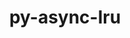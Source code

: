 ---
title: "py-async-lru"
layout: cache
categories: [package, develop]
meta: {"compilers": ["none"], "num_specs": 97, "num_specs_by_stack": {"data-vis-sdk": 48, "e4s": 3, "e4s-neoverse-v2": 46, "root": 97}, "oss": ["ubuntu20.04", "ubuntu22.04"], "platforms": ["linux"], "stacks": ["data-vis-sdk", "e4s", "e4s-neoverse-v2", "root"], "targets": ["neoverse_v2", "x86_64_v3"], "versions": ["1.0.3", "2.0.5"]}
spec_details: [{"compiler": "none", "hash": "2tpu6ujx2pmuuyscbgrqemzceptff3ul", "os": "ubuntu20.04", "platform": "linux", "size": "-", "stacks": ["data-vis-sdk", "root"], "target": "x86_64_v3", "variants": ["build_system=python_pip"], "versions": ["1.0.3"]}, {"compiler": "none", "hash": "33s3pxaktyzpt5tadscxyhwtfcvmh3jt", "os": "ubuntu22.04", "platform": "linux", "size": "-", "stacks": ["e4s", "root"], "target": "x86_64_v3", "variants": ["build_system=python_pip"], "versions": ["2.0.5"]}, {"compiler": "none", "hash": "35idlajbeixe2kskw7atubvmu7bhjwvc", "os": "ubuntu22.04", "platform": "linux", "size": "-", "stacks": ["e4s-neoverse-v2", "root"], "target": "neoverse_v2", "variants": ["build_system=python_pip"], "versions": ["1.0.3"]}, {"compiler": "none", "hash": "3bhpwndowtmog7obnzfmsf2mlmjhlwyi", "os": "ubuntu20.04", "platform": "linux", "size": "-", "stacks": ["data-vis-sdk", "root"], "target": "x86_64_v3", "variants": ["build_system=python_pip"], "versions": ["2.0.5"]}, {"compiler": "none", "hash": "3jdddmo7z6eeqaduhhgwygklmi4zrzcs", "os": "ubuntu22.04", "platform": "linux", "size": "-", "stacks": ["e4s-neoverse-v2", "root"], "target": "neoverse_v2", "variants": ["build_system=python_pip"], "versions": ["1.0.3"]}, {"compiler": "none", "hash": "3l7nlcdancswvk6zekfjbuin6a6aeq2n", "os": "ubuntu20.04", "platform": "linux", "size": "-", "stacks": ["data-vis-sdk", "root"], "target": "x86_64_v3", "variants": ["build_system=python_pip"], "versions": ["1.0.3"]}, {"compiler": "none", "hash": "4su32mgghseeq3jkx3ie767hoj4jmwdd", "os": "ubuntu22.04", "platform": "linux", "size": "-", "stacks": ["e4s-neoverse-v2", "root"], "target": "neoverse_v2", "variants": ["build_system=python_pip"], "versions": ["2.0.5"]}, {"compiler": "none", "hash": "4wiwas3gc7qv5sq4s33bbl2dbocz6e4f", "os": "ubuntu20.04", "platform": "linux", "size": "-", "stacks": ["data-vis-sdk", "root"], "target": "x86_64_v3", "variants": ["build_system=python_pip"], "versions": ["2.0.5"]}, {"compiler": "none", "hash": "5myi25tekayqcuxguzfxxjvrmnxnb5vo", "os": "ubuntu20.04", "platform": "linux", "size": "-", "stacks": ["data-vis-sdk", "root"], "target": "x86_64_v3", "variants": ["build_system=python_pip"], "versions": ["1.0.3"]}, {"compiler": "none", "hash": "5n3ppknpgbatx3nrgeuqs5vztdc7wdl3", "os": "ubuntu20.04", "platform": "linux", "size": "-", "stacks": ["data-vis-sdk", "root"], "target": "x86_64_v3", "variants": ["build_system=python_pip"], "versions": ["1.0.3"]}, {"compiler": "none", "hash": "5nzemynz5ceplexehx73aiv64cwncx2t", "os": "ubuntu20.04", "platform": "linux", "size": "-", "stacks": ["data-vis-sdk", "root"], "target": "x86_64_v3", "variants": ["build_system=python_pip"], "versions": ["2.0.5"]}, {"compiler": "none", "hash": "5pmjmad4n22qywszqqnzhewezxueocdr", "os": "ubuntu20.04", "platform": "linux", "size": "-", "stacks": ["data-vis-sdk", "root"], "target": "x86_64_v3", "variants": ["build_system=python_pip"], "versions": ["1.0.3"]}, {"compiler": "none", "hash": "64bvzjtzirbiu2ycpzkhzcze2xpf4guf", "os": "ubuntu22.04", "platform": "linux", "size": "-", "stacks": ["e4s-neoverse-v2", "root"], "target": "neoverse_v2", "variants": ["build_system=python_pip"], "versions": ["2.0.5"]}, {"compiler": "none", "hash": "73ergwhgg6km6nyjwzck6sw32c7nn5fh", "os": "ubuntu20.04", "platform": "linux", "size": "-", "stacks": ["data-vis-sdk", "root"], "target": "x86_64_v3", "variants": ["build_system=python_pip"], "versions": ["1.0.3"]}, {"compiler": "none", "hash": "7wdr4gtgfoah66sq2f3d7xoncvm3kezm", "os": "ubuntu22.04", "platform": "linux", "size": "-", "stacks": ["e4s-neoverse-v2", "root"], "target": "neoverse_v2", "variants": ["build_system=python_pip"], "versions": ["1.0.3"]}, {"compiler": "none", "hash": "7zun4touapcwi4uzph2iol5yx2ppa5e2", "os": "ubuntu20.04", "platform": "linux", "size": "-", "stacks": ["data-vis-sdk", "root"], "target": "x86_64_v3", "variants": ["build_system=python_pip"], "versions": ["2.0.5"]}, {"compiler": "none", "hash": "alewehc77bjfu6fzcstdxdyndi7nkgrb", "os": "ubuntu20.04", "platform": "linux", "size": "-", "stacks": ["data-vis-sdk", "root"], "target": "x86_64_v3", "variants": ["build_system=python_pip"], "versions": ["1.0.3"]}, {"compiler": "none", "hash": "aqyf5zt2qs5n5jys6za4ottrsdd2qip5", "os": "ubuntu20.04", "platform": "linux", "size": "-", "stacks": ["data-vis-sdk", "root"], "target": "x86_64_v3", "variants": ["build_system=python_pip"], "versions": ["2.0.5"]}, {"compiler": "none", "hash": "bfyllnagvzvko7rym6pt6pktecbuice3", "os": "ubuntu20.04", "platform": "linux", "size": "-", "stacks": ["data-vis-sdk", "root"], "target": "x86_64_v3", "variants": ["build_system=python_pip"], "versions": ["2.0.5"]}, {"compiler": "none", "hash": "ceytndvpilmb5e265cj4wvqvynwy2sop", "os": "ubuntu20.04", "platform": "linux", "size": "-", "stacks": ["data-vis-sdk", "root"], "target": "x86_64_v3", "variants": ["build_system=python_pip"], "versions": ["1.0.3"]}, {"compiler": "none", "hash": "cfu3a66c43aa4kisxpwaisb5sqyym6yc", "os": "ubuntu20.04", "platform": "linux", "size": "-", "stacks": ["data-vis-sdk", "root"], "target": "x86_64_v3", "variants": ["build_system=python_pip"], "versions": ["1.0.3"]}, {"compiler": "none", "hash": "drxgoobpnubjy6ezfr7un54n76j3j3hx", "os": "ubuntu20.04", "platform": "linux", "size": "-", "stacks": ["data-vis-sdk", "root"], "target": "x86_64_v3", "variants": ["build_system=python_pip"], "versions": ["2.0.5"]}, {"compiler": "none", "hash": "dtrq2jt3pp7l44s5uerc46lkww4z46ab", "os": "ubuntu22.04", "platform": "linux", "size": "-", "stacks": ["e4s-neoverse-v2", "root"], "target": "neoverse_v2", "variants": ["build_system=python_pip"], "versions": ["2.0.5"]}, {"compiler": "none", "hash": "eenmdbmrxokeycgazbnmtzn26bkywb7f", "os": "ubuntu20.04", "platform": "linux", "size": "-", "stacks": ["data-vis-sdk", "root"], "target": "x86_64_v3", "variants": ["build_system=python_pip"], "versions": ["2.0.5"]}, {"compiler": "none", "hash": "esnxldbyvvtpu5iwnh7qnrcjgs6c6sgv", "os": "ubuntu22.04", "platform": "linux", "size": "-", "stacks": ["e4s", "root"], "target": "x86_64_v3", "variants": ["build_system=python_pip"], "versions": ["2.0.5"]}, {"compiler": "none", "hash": "ew47riamshl7nqgjy4jpfeis262ifzsg", "os": "ubuntu22.04", "platform": "linux", "size": "-", "stacks": ["e4s-neoverse-v2", "root"], "target": "neoverse_v2", "variants": ["build_system=python_pip"], "versions": ["2.0.5"]}, {"compiler": "none", "hash": "fbjweehhet6bgnkvhjfkwok7s6oujn6f", "os": "ubuntu22.04", "platform": "linux", "size": "-", "stacks": ["e4s-neoverse-v2", "root"], "target": "neoverse_v2", "variants": ["build_system=python_pip"], "versions": ["1.0.3"]}, {"compiler": "none", "hash": "gl2o6z4ewgwguk3putbqqgrz7bahzsmw", "os": "ubuntu22.04", "platform": "linux", "size": "-", "stacks": ["e4s-neoverse-v2", "root"], "target": "neoverse_v2", "variants": ["build_system=python_pip"], "versions": ["1.0.3"]}, {"compiler": "none", "hash": "glkt2rjz6nsaia7b7t2744kovppfmlzr", "os": "ubuntu22.04", "platform": "linux", "size": "-", "stacks": ["e4s-neoverse-v2", "root"], "target": "neoverse_v2", "variants": ["build_system=python_pip"], "versions": ["2.0.5"]}, {"compiler": "none", "hash": "golk6vvzxt3adwm3vfz6dpvfw7wlzk5u", "os": "ubuntu22.04", "platform": "linux", "size": "-", "stacks": ["e4s-neoverse-v2", "root"], "target": "neoverse_v2", "variants": ["build_system=python_pip"], "versions": ["1.0.3"]}, {"compiler": "none", "hash": "hd5msnwrukv5boojcnbwzb5zqbvtn6pg", "os": "ubuntu22.04", "platform": "linux", "size": "-", "stacks": ["e4s-neoverse-v2", "root"], "target": "neoverse_v2", "variants": ["build_system=python_pip"], "versions": ["2.0.5"]}, {"compiler": "none", "hash": "hmugxm4tdujsoi45wae4j4aya4dyjwyx", "os": "ubuntu22.04", "platform": "linux", "size": "-", "stacks": ["e4s-neoverse-v2", "root"], "target": "neoverse_v2", "variants": ["build_system=python_pip"], "versions": ["2.0.5"]}, {"compiler": "none", "hash": "hsggqquu5vpcsetschha4cpzzfpxbrul", "os": "ubuntu22.04", "platform": "linux", "size": "-", "stacks": ["e4s-neoverse-v2", "root"], "target": "neoverse_v2", "variants": ["build_system=python_pip"], "versions": ["1.0.3"]}, {"compiler": "none", "hash": "hwuzr7ymmm3wmvm5qq3srz3dah36jouy", "os": "ubuntu20.04", "platform": "linux", "size": "-", "stacks": ["data-vis-sdk", "root"], "target": "x86_64_v3", "variants": ["build_system=python_pip"], "versions": ["1.0.3"]}, {"compiler": "none", "hash": "i5as43y2blp2hfkx7r2imy6qw3ucayrz", "os": "ubuntu22.04", "platform": "linux", "size": "-", "stacks": ["e4s-neoverse-v2", "root"], "target": "neoverse_v2", "variants": ["build_system=python_pip"], "versions": ["2.0.5"]}, {"compiler": "none", "hash": "ik2msrb57recvcrm5brx5247w6mpjilp", "os": "ubuntu22.04", "platform": "linux", "size": "-", "stacks": ["e4s-neoverse-v2", "root"], "target": "neoverse_v2", "variants": ["build_system=python_pip"], "versions": ["1.0.3"]}, {"compiler": "none", "hash": "ik36wmnld6zsdulqil7zvhp333nylxw4", "os": "ubuntu22.04", "platform": "linux", "size": "-", "stacks": ["e4s-neoverse-v2", "root"], "target": "neoverse_v2", "variants": ["build_system=python_pip"], "versions": ["1.0.3"]}, {"compiler": "none", "hash": "iwylw6plkizzddkoxeitfkfodocmyx5p", "os": "ubuntu20.04", "platform": "linux", "size": "-", "stacks": ["data-vis-sdk", "root"], "target": "x86_64_v3", "variants": ["build_system=python_pip"], "versions": ["2.0.5"]}, {"compiler": "none", "hash": "j5zqnz2lhvmdsbi3pc3uf7c6cylpeoej", "os": "ubuntu20.04", "platform": "linux", "size": "-", "stacks": ["data-vis-sdk", "root"], "target": "x86_64_v3", "variants": ["build_system=python_pip"], "versions": ["2.0.5"]}, {"compiler": "none", "hash": "j6xbtzqblsk3iz6ul3ugzvdut6ef7m65", "os": "ubuntu20.04", "platform": "linux", "size": "-", "stacks": ["data-vis-sdk", "root"], "target": "x86_64_v3", "variants": ["build_system=python_pip"], "versions": ["2.0.5"]}, {"compiler": "none", "hash": "jhkcukfwizvybvpcoyfr552uazybvfwz", "os": "ubuntu22.04", "platform": "linux", "size": "-", "stacks": ["e4s-neoverse-v2", "root"], "target": "neoverse_v2", "variants": ["build_system=python_pip"], "versions": ["1.0.3"]}, {"compiler": "none", "hash": "jirxgfp42dogmdzla2kb76zalvoa36nx", "os": "ubuntu22.04", "platform": "linux", "size": "-", "stacks": ["e4s-neoverse-v2", "root"], "target": "neoverse_v2", "variants": ["build_system=python_pip"], "versions": ["2.0.5"]}, {"compiler": "none", "hash": "jscaziurbkezgq6v5t6dz6zjhejgb6ha", "os": "ubuntu22.04", "platform": "linux", "size": "-", "stacks": ["e4s-neoverse-v2", "root"], "target": "neoverse_v2", "variants": ["build_system=python_pip"], "versions": ["1.0.3"]}, {"compiler": "none", "hash": "k4pbumcc4d5rumz3fr7xnvcnnmg5xu4l", "os": "ubuntu20.04", "platform": "linux", "size": "-", "stacks": ["data-vis-sdk", "root"], "target": "x86_64_v3", "variants": ["build_system=python_pip"], "versions": ["1.0.3"]}, {"compiler": "none", "hash": "kauyybjtywx5s6xkopu6he7zxufokg3h", "os": "ubuntu20.04", "platform": "linux", "size": "-", "stacks": ["data-vis-sdk", "root"], "target": "x86_64_v3", "variants": ["build_system=python_pip"], "versions": ["1.0.3"]}, {"compiler": "none", "hash": "l4zsa55qt33yrqnhtwc3f3pqalkbsb6j", "os": "ubuntu20.04", "platform": "linux", "size": "-", "stacks": ["data-vis-sdk", "root"], "target": "x86_64_v3", "variants": ["build_system=python_pip"], "versions": ["1.0.3"]}, {"compiler": "none", "hash": "loemxjinxsgo4zz6o7spddpd2fsz7prz", "os": "ubuntu22.04", "platform": "linux", "size": "-", "stacks": ["e4s-neoverse-v2", "root"], "target": "neoverse_v2", "variants": ["build_system=python_pip"], "versions": ["2.0.5"]}, {"compiler": "none", "hash": "lqombkaeznikrerlbq2nshxhs2yezsr5", "os": "ubuntu22.04", "platform": "linux", "size": "-", "stacks": ["e4s-neoverse-v2", "root"], "target": "neoverse_v2", "variants": ["build_system=python_pip"], "versions": ["2.0.5"]}, {"compiler": "none", "hash": "ly4fmomybkbsusc2v3qrbt4jggii4lx6", "os": "ubuntu20.04", "platform": "linux", "size": "-", "stacks": ["data-vis-sdk", "root"], "target": "x86_64_v3", "variants": ["build_system=python_pip"], "versions": ["2.0.5"]}, {"compiler": "none", "hash": "m5h36uqwzi3dhrcivepxj3wv7hudhuqm", "os": "ubuntu20.04", "platform": "linux", "size": "-", "stacks": ["data-vis-sdk", "root"], "target": "x86_64_v3", "variants": ["build_system=python_pip"], "versions": ["2.0.5"]}, {"compiler": "none", "hash": "m6gj2n34fhocp5ckmvqd5oj3shixqjhp", "os": "ubuntu20.04", "platform": "linux", "size": "-", "stacks": ["data-vis-sdk", "root"], "target": "x86_64_v3", "variants": ["build_system=python_pip"], "versions": ["1.0.3"]}, {"compiler": "none", "hash": "mdps3rmsq4tne7t636nccwdlzq3enzxp", "os": "ubuntu20.04", "platform": "linux", "size": "-", "stacks": ["data-vis-sdk", "root"], "target": "x86_64_v3", "variants": ["build_system=python_pip"], "versions": ["1.0.3"]}, {"compiler": "none", "hash": "mxqa67qgw5grsc75exlb2k5svnxhlobz", "os": "ubuntu22.04", "platform": "linux", "size": "-", "stacks": ["e4s-neoverse-v2", "root"], "target": "neoverse_v2", "variants": ["build_system=python_pip"], "versions": ["2.0.5"]}, {"compiler": "none", "hash": "nf5azvhfrqpkxcccgn4dlbys7uhkr2z6", "os": "ubuntu20.04", "platform": "linux", "size": "-", "stacks": ["data-vis-sdk", "root"], "target": "x86_64_v3", "variants": ["build_system=python_pip"], "versions": ["1.0.3"]}, {"compiler": "none", "hash": "nm5pxm5rcykhed46sqhtckwvray3fc4n", "os": "ubuntu20.04", "platform": "linux", "size": "-", "stacks": ["data-vis-sdk", "root"], "target": "x86_64_v3", "variants": ["build_system=python_pip"], "versions": ["1.0.3"]}, {"compiler": "none", "hash": "nudroeeq2ssbqjmxbxazo7tq7boksmvs", "os": "ubuntu20.04", "platform": "linux", "size": "-", "stacks": ["data-vis-sdk", "root"], "target": "x86_64_v3", "variants": ["build_system=python_pip"], "versions": ["1.0.3"]}, {"compiler": "none", "hash": "o3n5abhm3o4w3pk44qocakfb2iifndyn", "os": "ubuntu20.04", "platform": "linux", "size": "-", "stacks": ["data-vis-sdk", "root"], "target": "x86_64_v3", "variants": ["build_system=python_pip"], "versions": ["1.0.3"]}, {"compiler": "none", "hash": "o4zf46aiexx6h3vjg6ffcd2f2hbmmmlo", "os": "ubuntu22.04", "platform": "linux", "size": "-", "stacks": ["e4s-neoverse-v2", "root"], "target": "neoverse_v2", "variants": ["build_system=python_pip"], "versions": ["2.0.5"]}, {"compiler": "none", "hash": "okgxrj62ckeb5xv7edgfyplclaonxmf7", "os": "ubuntu20.04", "platform": "linux", "size": "-", "stacks": ["data-vis-sdk", "root"], "target": "x86_64_v3", "variants": ["build_system=python_pip"], "versions": ["2.0.5"]}, {"compiler": "none", "hash": "oujtwux27zq4h5r7czqccegkqlmpeefy", "os": "ubuntu22.04", "platform": "linux", "size": "-", "stacks": ["e4s-neoverse-v2", "root"], "target": "neoverse_v2", "variants": ["build_system=python_pip"], "versions": ["2.0.5"]}, {"compiler": "none", "hash": "owkz3h546t574luighjqcn4ih5qmxcg6", "os": "ubuntu22.04", "platform": "linux", "size": "-", "stacks": ["e4s-neoverse-v2", "root"], "target": "neoverse_v2", "variants": ["build_system=python_pip"], "versions": ["1.0.3"]}, {"compiler": "none", "hash": "pgnse2ntxmyptofkzflndm4avswrwasc", "os": "ubuntu22.04", "platform": "linux", "size": "-", "stacks": ["e4s-neoverse-v2", "root"], "target": "neoverse_v2", "variants": ["build_system=python_pip"], "versions": ["1.0.3"]}, {"compiler": "none", "hash": "pva34gby4bfqm7eefyu4rf2xtc3rh4qv", "os": "ubuntu22.04", "platform": "linux", "size": "-", "stacks": ["e4s-neoverse-v2", "root"], "target": "neoverse_v2", "variants": ["build_system=python_pip"], "versions": ["2.0.5"]}, {"compiler": "none", "hash": "q3fig2mmfa5bietalz6cphx4lm3kbcow", "os": "ubuntu20.04", "platform": "linux", "size": "-", "stacks": ["data-vis-sdk", "root"], "target": "x86_64_v3", "variants": ["build_system=python_pip"], "versions": ["1.0.3"]}, {"compiler": "none", "hash": "q7hqaqajoxtck2af6324j7zzpo2oujvn", "os": "ubuntu22.04", "platform": "linux", "size": "-", "stacks": ["e4s-neoverse-v2", "root"], "target": "neoverse_v2", "variants": ["build_system=python_pip"], "versions": ["1.0.3"]}, {"compiler": "none", "hash": "qi35fepgze5fhljo3ypsz3bg3sa76f4l", "os": "ubuntu20.04", "platform": "linux", "size": "-", "stacks": ["data-vis-sdk", "root"], "target": "x86_64_v3", "variants": ["build_system=python_pip"], "versions": ["1.0.3"]}, {"compiler": "none", "hash": "qo23hjhkhz4pox2jjivorcni6y7ywj2r", "os": "ubuntu20.04", "platform": "linux", "size": "-", "stacks": ["data-vis-sdk", "root"], "target": "x86_64_v3", "variants": ["build_system=python_pip"], "versions": ["1.0.3"]}, {"compiler": "none", "hash": "qxnbzbre4bw77a4ryzgd2iko5buj7fud", "os": "ubuntu22.04", "platform": "linux", "size": "-", "stacks": ["e4s-neoverse-v2", "root"], "target": "neoverse_v2", "variants": ["build_system=python_pip"], "versions": ["2.0.5"]}, {"compiler": "none", "hash": "qzulap6uaaukt7azmlkt5zyowwbe4xfs", "os": "ubuntu22.04", "platform": "linux", "size": "-", "stacks": ["e4s-neoverse-v2", "root"], "target": "neoverse_v2", "variants": ["build_system=python_pip"], "versions": ["1.0.3"]}, {"compiler": "none", "hash": "r7s6rurltvoqsyiv257tmnqabkuqvmum", "os": "ubuntu22.04", "platform": "linux", "size": "-", "stacks": ["e4s-neoverse-v2", "root"], "target": "neoverse_v2", "variants": ["build_system=python_pip"], "versions": ["1.0.3"]}, {"compiler": "none", "hash": "rbmxygdshjqfvbrjjzcvbuplxtljanl6", "os": "ubuntu22.04", "platform": "linux", "size": "-", "stacks": ["e4s-neoverse-v2", "root"], "target": "neoverse_v2", "variants": ["build_system=python_pip"], "versions": ["2.0.5"]}, {"compiler": "none", "hash": "rqjh4utu2sv5b233d3hgaaj5zee3ynhs", "os": "ubuntu20.04", "platform": "linux", "size": "-", "stacks": ["data-vis-sdk", "root"], "target": "x86_64_v3", "variants": ["build_system=python_pip"], "versions": ["1.0.3"]}, {"compiler": "none", "hash": "runqlzzxdpokddz6mkmvz4jrvb6c2ks2", "os": "ubuntu20.04", "platform": "linux", "size": "-", "stacks": ["data-vis-sdk", "root"], "target": "x86_64_v3", "variants": ["build_system=python_pip"], "versions": ["2.0.5"]}, {"compiler": "none", "hash": "saxnj4pveirq4xq3efvltilsr3lqsrdf", "os": "ubuntu22.04", "platform": "linux", "size": "-", "stacks": ["e4s-neoverse-v2", "root"], "target": "neoverse_v2", "variants": ["build_system=python_pip"], "versions": ["2.0.5"]}, {"compiler": "none", "hash": "slwpautmw4d7zkoex77z4zxmr6thog6y", "os": "ubuntu22.04", "platform": "linux", "size": "-", "stacks": ["e4s-neoverse-v2", "root"], "target": "neoverse_v2", "variants": ["build_system=python_pip"], "versions": ["1.0.3"]}, {"compiler": "none", "hash": "sn3r5hxwfdkgrjwyjj5znsqathmimmos", "os": "ubuntu22.04", "platform": "linux", "size": "-", "stacks": ["e4s-neoverse-v2", "root"], "target": "neoverse_v2", "variants": ["build_system=python_pip"], "versions": ["2.0.5"]}, {"compiler": "none", "hash": "t2dkp53qpm5qo6q7zdrrk3jvfnvjziqo", "os": "ubuntu22.04", "platform": "linux", "size": "-", "stacks": ["e4s-neoverse-v2", "root"], "target": "neoverse_v2", "variants": ["build_system=python_pip"], "versions": ["1.0.3"]}, {"compiler": "none", "hash": "t56spiufgecqfbdgbojqqc6kx746krpa", "os": "ubuntu22.04", "platform": "linux", "size": "-", "stacks": ["e4s-neoverse-v2", "root"], "target": "neoverse_v2", "variants": ["build_system=python_pip"], "versions": ["1.0.3"]}, {"compiler": "none", "hash": "tcesgcvrxxmgkhtnd22pcm2amh3bpqbw", "os": "ubuntu20.04", "platform": "linux", "size": "-", "stacks": ["data-vis-sdk", "root"], "target": "x86_64_v3", "variants": ["build_system=python_pip"], "versions": ["1.0.3"]}, {"compiler": "none", "hash": "tmsembsslhkfumu64i66icmwlny7k2dn", "os": "ubuntu20.04", "platform": "linux", "size": "-", "stacks": ["data-vis-sdk", "root"], "target": "x86_64_v3", "variants": ["build_system=python_pip"], "versions": ["1.0.3"]}, {"compiler": "none", "hash": "tnkzkvr3uqmulx3bdicmpdc4e7j55env", "os": "ubuntu22.04", "platform": "linux", "size": "-", "stacks": ["e4s-neoverse-v2", "root"], "target": "neoverse_v2", "variants": ["build_system=python_pip"], "versions": ["1.0.3"]}, {"compiler": "none", "hash": "tyft2gr3b4gny4ok37xfrw5gc6bqvxsz", "os": "ubuntu22.04", "platform": "linux", "size": "-", "stacks": ["e4s-neoverse-v2", "root"], "target": "neoverse_v2", "variants": ["build_system=python_pip"], "versions": ["1.0.3"]}, {"compiler": "none", "hash": "uow5sw56x37oav43dsxwc7ff5v375cpe", "os": "ubuntu22.04", "platform": "linux", "size": "-", "stacks": ["e4s-neoverse-v2", "root"], "target": "neoverse_v2", "variants": ["build_system=python_pip"], "versions": ["1.0.3"]}, {"compiler": "none", "hash": "uqegim4hk7ftifvgd4dgc4fxygfk5nvn", "os": "ubuntu20.04", "platform": "linux", "size": "-", "stacks": ["data-vis-sdk", "root"], "target": "x86_64_v3", "variants": ["build_system=python_pip"], "versions": ["2.0.5"]}, {"compiler": "none", "hash": "v66yps6zfb4truopcwfjsokt5ijp6zqn", "os": "ubuntu22.04", "platform": "linux", "size": "-", "stacks": ["e4s-neoverse-v2", "root"], "target": "neoverse_v2", "variants": ["build_system=python_pip"], "versions": ["1.0.3"]}, {"compiler": "none", "hash": "vdgmkilullcoakducf23q6gz4kqk4u3n", "os": "ubuntu22.04", "platform": "linux", "size": "-", "stacks": ["e4s-neoverse-v2", "root"], "target": "neoverse_v2", "variants": ["build_system=python_pip"], "versions": ["1.0.3"]}, {"compiler": "none", "hash": "vggzy6waacl6ldndvt2svbkcytwfo3md", "os": "ubuntu22.04", "platform": "linux", "size": "-", "stacks": ["e4s", "root"], "target": "x86_64_v3", "variants": ["build_system=python_pip"], "versions": ["2.0.5"]}, {"compiler": "none", "hash": "vpl74xf4ui63bxifbhsngfqd6jlvokzr", "os": "ubuntu20.04", "platform": "linux", "size": "-", "stacks": ["data-vis-sdk", "root"], "target": "x86_64_v3", "variants": ["build_system=python_pip"], "versions": ["1.0.3"]}, {"compiler": "none", "hash": "vwmflo42fqucmwjtvttmmt2yo5ijpwvn", "os": "ubuntu20.04", "platform": "linux", "size": "-", "stacks": ["data-vis-sdk", "root"], "target": "x86_64_v3", "variants": ["build_system=python_pip"], "versions": ["1.0.3"]}, {"compiler": "none", "hash": "wff4k5f67bdpzakpusj6jjh44y5tcelg", "os": "ubuntu22.04", "platform": "linux", "size": "-", "stacks": ["e4s-neoverse-v2", "root"], "target": "neoverse_v2", "variants": ["build_system=python_pip"], "versions": ["1.0.3"]}, {"compiler": "none", "hash": "wrylgxfu2jfy4zt3yonx6d2tsyf6uypi", "os": "ubuntu22.04", "platform": "linux", "size": "-", "stacks": ["e4s-neoverse-v2", "root"], "target": "neoverse_v2", "variants": ["build_system=python_pip"], "versions": ["1.0.3"]}, {"compiler": "none", "hash": "xee4f7zgtjvnrfmvtsw5maqs3nwg65aa", "os": "ubuntu20.04", "platform": "linux", "size": "-", "stacks": ["data-vis-sdk", "root"], "target": "x86_64_v3", "variants": ["build_system=python_pip"], "versions": ["1.0.3"]}, {"compiler": "none", "hash": "xseuve7mtuwzmy4zes3s2fiswr2a22ma", "os": "ubuntu20.04", "platform": "linux", "size": "-", "stacks": ["data-vis-sdk", "root"], "target": "x86_64_v3", "variants": ["build_system=python_pip"], "versions": ["2.0.5"]}, {"compiler": "none", "hash": "yx4ciugxi2du6exb5ns3kc3m23vztdyc", "os": "ubuntu20.04", "platform": "linux", "size": "-", "stacks": ["data-vis-sdk", "root"], "target": "x86_64_v3", "variants": ["build_system=python_pip"], "versions": ["2.0.5"]}, {"compiler": "none", "hash": "zb5ma56nbpmkp3q7yfp76ylw72di27pg", "os": "ubuntu20.04", "platform": "linux", "size": "-", "stacks": ["data-vis-sdk", "root"], "target": "x86_64_v3", "variants": ["build_system=python_pip"], "versions": ["2.0.5"]}, {"compiler": "none", "hash": "zclurrytsrczpo2tndd7pqs7q7m6ldp2", "os": "ubuntu20.04", "platform": "linux", "size": "-", "stacks": ["data-vis-sdk", "root"], "target": "x86_64_v3", "variants": ["build_system=python_pip"], "versions": ["1.0.3"]}, {"compiler": "none", "hash": "zgvdm3mh22yn2wgdbqri2hq2i6i746ft", "os": "ubuntu22.04", "platform": "linux", "size": "-", "stacks": ["e4s-neoverse-v2", "root"], "target": "neoverse_v2", "variants": ["build_system=python_pip"], "versions": ["1.0.3"]}]
---